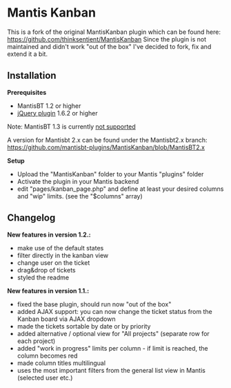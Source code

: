 Mantis Kanban
=============

This is a fork of the original MantisKanban plugin which can be found here: https://github.com/thinksentient/MantisKanban
Since the plugin is not maintained and didn't work "out of the box" I've decided to fork, fix and extend it a bit.

Installation
------------

__Prerequisites__
* MantisBT 1.2 or higher
* [jQuery plugin](https://github.com/mantisbt-plugins/jquery) 1.6.2 or higher

Note: MantisBT 1.3 is currently [not supported](https://github.com/mantisbt-plugins/MantisKanban/issues/5)

A version for Mantisbt 2.x can be found under the Mantisbt2.x branch: https://github.com/mantisbt-plugins/MantisKanban/blob/MantisBT2.x

__Setup__
*   Upload the "MantisKanban" folder to your Mantis "plugins" folder
*   Activate the plugin in your Mantis backend
*   edit "pages/kanban_page.php" and define at least your desired columns and "wip" limits. (see the "$columns" array)

Changelog
---------
__New features in version 1.2.:__
*   make use of the default states
*   filter directly in the kanban view
*   change user on the ticket
*   drag&drop of tickets
*   styled the readme

__New features in version 1.1.:__
*   fixed the base plugin, should run now "out of the box"
*   added AJAX support: you can now change the ticket status from the Kanban board via AJAX dropdown
*   made the tickets sortable by date or by priority
*   added alternative / optional view for "All projects" (separate row for each project)
*   added "work in progress" limits per column - if limit is reached, the column becomes red
*   made column titles multilingual
*   uses the most important filters from the general list view in Mantis (selected user etc.)

